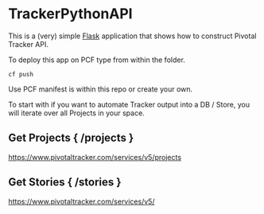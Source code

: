 # TrackerPythonAPI

This is a (very) simple [Flask](http://flask.pocoo.org/) application that shows how to construct Pivotal Tracker API. 

To deploy this app on PCF type from within the folder.

```
cf push 

```

Use PCF manifest is within this repo or create your own.


To start with if you want to automate Tracker output into a DB / Store, you will iterate over all Projects in your space.

## Get Projects { /projects }

https://www.pivotaltracker.com/services/v5/projects

## Get Stories { /stories }

https://www.pivotaltracker.com/services/v5/
